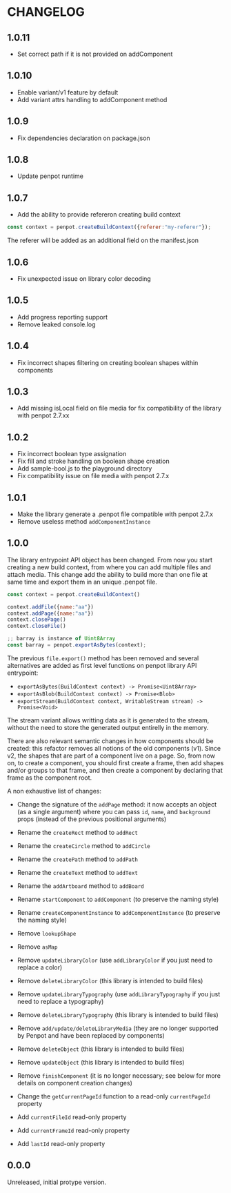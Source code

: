 # CHANGELOG

## 1.0.11

- Set correct path if it is not provided on addComponent


## 1.0.10

- Enable variant/v1 feature by default
- Add variant attrs handling to addComponent method


## 1.0.9

- Fix dependencies declaration on package.json


## 1.0.8

- Update penpot runtime


## 1.0.7

- Add the ability to provide refereron creating build context

```js
const context = penpot.createBuildContext({referer:"my-referer"});
```

The referer will be added as an additional field on the manifest.json


## 1.0.6

- Fix unexpected issue on library color decoding


## 1.0.5

- Add progress reporting support
- Remove leaked console.log

## 1.0.4

- Fix incorrect shapes filtering on creating boolean shapes within components


## 1.0.3

- Add missing isLocal field on file media for fix compatibility of the
  library with penpot 2.7.xx


## 1.0.2

- Fix incorrect boolean type assignation
- Fix fill and stroke handling on boolean shape creation
- Add sample-bool.js to the playground directory
- Fix compatibility issue on file media with penpot 2.7.x


## 1.0.1

- Make the library generate a .penpot file compatible with penpot 2.7.x
- Remove useless method `addComponentInstance`


## 1.0.0

The library entrypoint API object has been changed. From now you start creating a new
build context, from where you can add multiple files and attach media. This change add the
ability to build more than one file at same time and export them in an unique .penpot
file.

```js
const context = penpot.createBuildContext()

context.addFile({name:"aa"})
context.addPage({name:"aa"})
context.closePage()
context.closeFile()

;; barray is instance of Uint8Array
const barray = penpot.exportAsBytes(context);
```

The previous `file.export()` method has been removed and several alternatives are
added as first level functions on penpot library API entrypoint:

- `exportAsBytes(BuildContext context) -> Promise<Uint8Array>`
- `exportAsBlob(BuildContext context) -> Promise<Blob>`
- `exportStream(BuildContext context, WritableStream stream) -> Promise<Void>`

The stream variant allows writting data as it is generated to the stream, without the need
to store the generated output entirelly in the memory.

There are also relevant semantic changes in how components should be created: this
refactor removes all notions of the old components (v1). Since v2, the shapes that are
part of a component live on a page. So, from now on, to create a component, you should
first create a frame, then add shapes and/or groups to that frame, and then create a
component by declaring that frame as the component root.

A non exhaustive list of changes:

- Change the signature of the `addPage` method: it now accepts an object (as a single argument) where you can pass `id`,
  `name`, and `background` props (instead of the previous positional arguments)
- Rename the `createRect` method to `addRect`
- Rename the `createCircle` method to `addCircle`
- Rename the `createPath` method to `addPath`
- Rename the `createText` method to `addText`
- Rename the `addArtboard` method to `addBoard`
- Rename `startComponent` to `addComponent` (to preserve the naming style)
- Rename `createComponentInstance` to `addComponentInstance` (to preserve the naming style)
- Remove `lookupShape`
- Remove `asMap`
- Remove `updateLibraryColor` (use `addLibraryColor` if you just need to replace a color)
- Remove `deleteLibraryColor` (this library is intended to build files)
- Remove `updateLibraryTypography` (use `addLibraryTypography` if you just need to replace a typography)
- Remove `deleteLibraryTypography` (this library is intended to build files)
- Remove `add/update/deleteLibraryMedia` (they are no longer supported by Penpot and have been replaced by components)
- Remove `deleteObject` (this library is intended to build files)
- Remove `updateObject` (this library is intended to build files)
- Remove `finishComponent` (it is no longer necessary; see below for more details on component creation changes)

- Change the `getCurrentPageId` function to a read-only `currentPageId` property
- Add `currentFileId` read-only property
- Add `currentFrameId` read-only property
- Add `lastId` read-only property


## 0.0.0

Unreleased, initial protype version.
